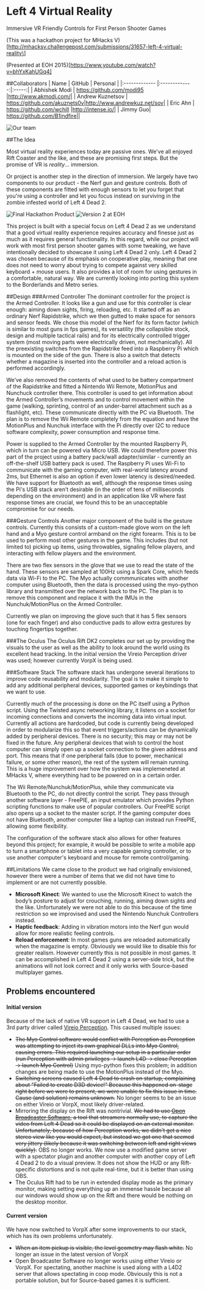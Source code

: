 # Left 4 Virtual Reality
Immersive VR Friendly Controls for First Person Shooter Games

(This was a hackathon project for MHacks V)[http://mhacksv.challengepost.com/submissions/31657-left-4-virtual-reality\]

(Presented at EOH 2015)[https://www.youtube.com/watch?v=bhYxKahUGq4]

##Collaborators
| Name | GitHub | Personal |
|:------------- |:-------------:|:-----:|
| Abhishek Modi | https://github.com/modi95 |http://www.akmodi.com/|
| Andrew Kuznetsov | https://github.com/akuznets0v|http://www.andrewkuz.net/sov|
| Eric Ahn | https://github.com/wchill |http://intense.io/|
| Jimmy Guo| https://github.com/B1indfire||

![Our team](https://raw.githubusercontent.com/wchill/Left4VR/master/pics/Mhacks%20V%20Team.jpg)

##The Idea

Most virtual reality experiences today are passive ones. We've all enjoyed Rift Coaster and the like, and these are promising first steps. But the promise of VR is *reality*… immersion. 

Or project is another step in the direction of immersion. We largely have two components to our product - the Nerf gun and gesture controls. Both of these components are fitted with enough sensors to let you forget that you're using a controller and let you focus instead on surviving in the zombie infested world of Left 4 Dead 2.

![Final Hackathon Product](http://s3.amazonaws.com/challengepost/photos/production/solution_photos/000/200/219/datas/xlarge.png?1421591141)
![Version 2 at EOH](https://raw.githubusercontent.com/wchill/Left4VR/master/pics/EOH_2015.jpg)

This project is built with a special focus on Left 4 Dead 2 as we understand that a good virtual reality experience requires accuracy and finesse just as much as it requires general functionality. In this regard, while our project will work with most first person shooter games with some tweaking, we have intentionally decided to showcase it using Left 4 Dead 2 only. Left 4 Dead 2 was chosen because of its emphasis on cooperative play, meaning that one does not need to worry about trying to compete against very skilled keyboard + mouse users. It also provides a lot of room for using gestures in a comfortable, natural way. We are currently looking into porting this system to the Borderlands and Metro series.


##Design
###Armed Controller
The dominant controller for the project is the Armed Controller. It looks like a gun and use for this controller is clear enough: aiming down sights, firing, reloading, etc. It started off as an ordinary Nerf Rapidstrike, which we then gutted to make space for sensors and sensor feeds. We chose this model of the Nerf for its form factor (which is similar to most guns in fps games), its versatility (the collapsible stock, design and multiple tactical rails) and for its electrically controlled trigger system (most moving parts were electrically driven, not mechanically). All the preexisting switches from the Rapidstrike feed into a Raspberry Pi which is mounted on the side of the gun. There is also a switch that detects whether a magazine is inserted into the controller and a reload action is performed accordingly. 

We’ve also removed the contents of what used to be battery compartment of the Rapidstrike and fitted a Nintendo Wii Remote, MotionPlus and Nunchuck controller there. This controller is used to get information about the Armed Controller’s movements and to control movement within the game (walking, sprinting, control of an under-barrel attachment such as a flashlight, etc). These communicate directly with the PC via Bluetooth. The plan is to remove the Wii Remote completely from the equation and have the MotionPlus and Nunchuk interface with the Pi directly over I2C to reduce software complexity, power consumption and response time.

Power is supplied to the Armed Controller by the mounted Raspberry Pi, which in turn can be powered via Micro USB. We could therefore power this part of the project using a battery pack/wall adapter/similar - currently an off-the-shelf USB battery pack is used. The Raspberry Pi uses Wi-Fi to communicate with the gaming computer, with real-world latency around 2ms, but Ethernet is also an option if even lower latency is desired/needed. We have support for Bluetooth as well, although the response times using the Pi's USB stack aren’t desirable (in the order of tens of milliseconds depending on the environment) and in an application like VR where fast response times are crucial, we found this to be an unacceptable compromise for our needs.

###Gesture Controls
Another major component of the build is the gesture controls. Currently this consists of a custom-made glove worn on the left hand and a Myo gesture control armband on the right forearm. This is to be used to perform most other gestures in the game. This includes (but not limited to) picking up items, using throwables, signaling fellow players, and interacting with fellow players and the environment.

There are two flex sensors in the glove that we use to read the state of the hand. These sensors are sampled at 100Hz using a Spark Core, which feeds data via Wi-Fi to the PC. The Myo actually commmunicates with another computer using Bluetooth, then the data is processed using the myo-python library and transmitted over the network back to the PC. The plan is to remove this component and replace it with the IMUs in the Nunchuk/MotionPlus on the Armed Controller.

Currently we plan on improving the glove such that it has 5 flex sensors (one for each finger) and also conductive pads to allow extra gestures by touching fingertips together.

###The Oculus
The Oculus Rift DK2 completes our set up by providing the visuals to the user as well as the ability to look around the world using its excellent head tracking. In the initial version the Vireio Perception driver was used; however currently VorpX is being used.

###Software Stack
The software stack has undergone several iterations to improve code reusability and modularity. The goal is to make it simple to add any additional peripheral devices, supported games or keybindings that we want to use.

Currently much of the processing is done on the PC itself using a Python script. Using the Twisted async networking library, it listens on a socket for incoming connections and converts the incoming data into virtual input. Currently all actions are hardcoded, but code is currently being developed in order to modularize this so that event triggers/actions can be dynamically added by peripheral devices. There is no security; this may or may not be fixed in the future. Any peripheral devices that wish to control the host computer can simply open up a socket connection to the given address and port. This means that if one peripheral fails (due to power, mechanical failure, or some other reason), the rest of the system will remain running. This is a huge improvement over how the system was implemeneted at MHacks V, where everything had to be powered on in a certain order.

The Wii Remote/Nunchuk/MotionPlus, while they communicate via Bluetooth to the PC, do not directly control the script. They pass through another software layer - FreePIE, an input emulator which provides Python scripting functions to make use of popular controllers. Our FreePIE script also opens up a socket to the master script. If the gaming computer does not have Bluetooth, another computer like a laptop can instead run FreePIE, allowing some flexibility.

The configuration of the software stack also allows for other features beyond this project; for example, it would be possible to write a mobile app to turn a smartphone or tablet into a very capable gaming controller, or to use another computer's keyboard and mouse for remote control/gaming.

##Limitations
We came close to the product we had originally envisioned, however there were a number of items that we did not have time to implement or are not currently possible.
+ **Microsoft Kinect**: We wanted to use the Microsoft Kinect to watch the body’s posture to adjust for crouching, running, aiming down sights and the like. Unfortunately we were not able to do this because of the time restriction so we improvised and used the Nintendo Nunchuk Controllers instead.  
+ **Haptic feedback**: Adding in vibration motors into the Nerf gun would allow for more realistic feeling controls.  
+ **Reload enforcement**: In most games guns are reloaded automatically when the magazine is empty. Obviously we would like to disable this for greater realism. However currently this is not possible in most games. It can be accomplished in Left 4 Dead 2 using a server-side trick, but the animations will not look correct and it only works with Source-based multiplayer games.

## Problems encountered

#### Initial version
Because of the lack of native VR support in Left 4 Dead, we had to use a 3rd party driver called [Vireio Perception](http://www.mtbs3d.com/index.php?option=com_content&view=category&id=169&Itemid=490). This caused multiple issues:  
* ~~The Myo Control software would conflict with Perception as Perception was attempting to inject its own graphical DLLs into Myo Control, causing errors. This required launching our setup in a particular order (run Perception with admin privileges -> launch L4D -> close Perception -> launch Myo Control)~~ Using myo-python fixes this problem; in addition changes are being made to use the MotionPlus instead of the Myo.
* ~~Switching screens caused Left 4 Dead to crash on startup, complaining about "Failed to create D3D device!" Because this happened on-stage right before we were to present, we were unable to fix this issue in time. Cause (and solution) remains unknown.~~ No longer seems to be an issue on either Vireio or VorpX, most likely driver-related.  
* Mirroring the display on the Rift was nontrivial. ~~We had to use [Open Broadcaster Software](https://obsproject.com/), a tool that streamers normally use, to capture the video from Left 4 Dead so it could be displayed on an external monitor. Unfortunately, because of how Perception works, we didn't get a nice stereo view like you would expect, but instead we got one that seemed very jittery (likely because it was switching between left and right views quickly).~~ OBS no longer works. We now use a modified game server with a spectator plugin and another computer with another copy of Left 4 Dead 2 to do a visual preview. It does not show the HUD or any Rift-specific distortions and is not quite real-time, but it is better than using OBS.  
* The Oculus Rift had to be run in extended display mode as the primary monitor, making setting everything up an immense hassle because all our windows would show up on the Rift and there would be nothing on the desktop monitor.

#### Current version
We have now switched to VorpX after some improvements to our stack, which has its own problems unfortunately.
* ~~When an item pickup is visible, the level geometry may flash white.~~ No longer an issue in the latest version of VorpX
* Open Broadcaster Software no longer works using either Vireio or VorpX. For spectating, another machine is used along with a L4D2 server that allows spectating in coop mode. Obviously this is not a portable solution, but for Source-based games it is sufficient.